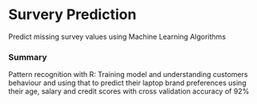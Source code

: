 # Survery Prediction
Predict missing survey values using Machine Learning Algorithms

### Summary
<p>Pattern recognition with R: Training model and understanding customers behaviour and using that to predict their laptop brand preferences using their age, salary and credit scores with cross validation accuracy of 92%</p>

